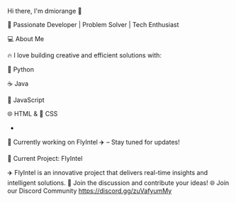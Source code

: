 Hi there, I'm dmiorange 🍊

🚀 Passionate Developer | Problem Solver | Tech Enthusiast

💻 About Me

🔥 I love building creative and efficient solutions with:

🐍 Python

☕ Java

📜 JavaScript

🌐 HTML & 🎨 CSS

-

🌟 Currently working on FlyIntel ✈️ – Stay tuned for updates!

🚀 Current Project: FlyIntel

✈️ FlyIntel is an innovative project that delivers real-time insights and intelligent solutions.
💬 Join the discussion and contribute your ideas!
🌐 Join our Discord Community
https://discord.gg/zuVafyumMy
